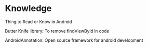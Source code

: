 # Knowledge
Thing to Read or Know in Android

Butter Knife library: To remove findViewById in code

AndroidAnnotation: Open source framework for android development
